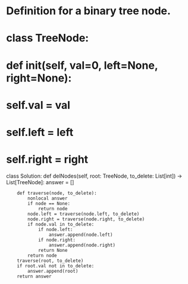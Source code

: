 # Definition for a binary tree node.
# class TreeNode:
#     def __init__(self, val=0, left=None, right=None):
#         self.val = val
#         self.left = left
#         self.right = right
class Solution:
    def delNodes(self, root: TreeNode, to_delete: List[int]) -> List[TreeNode]:
        answer = [] 
        
        def traverse(node, to_delete):
            nonlocal answer
            if node == None:
                return node 
            node.left = traverse(node.left, to_delete) 
            node.right = traverse(node.right, to_delete) 
            if node.val in to_delete:
                if node.left:
                    answer.append(node.left)
                if node.right:
                    answer.append(node.right)
                return None
            return node 
        traverse(root, to_delete)
        if root.val not in to_delete:
            answer.append(root)
        return answer
